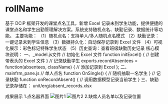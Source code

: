 # rollName
基于 DCiP 框架开发的课堂点名工具，新增 Excel 记录未到学生功能，提供便捷的课堂点名和学生出勤管理解决方案。系统支持随机点名、缺勤记录、数据统计等功能。
主要功能：
 （1）随机点名：支持单人/多人随机点名模式
 （2）缺勤记录：一键记录未到学生信息
 （3）数据持久化：自动保存记录到 Excel 文件
 （4）可视化展示：彩色标记特殊学生状态
 （5）历史查询：查看班级缺勤历史记录
 核心模块说明：
  一、_model.js文件
  // 初始化 Excel 文件
function initExcel() {
  // 创建带表头的 Excel 文件
}
// 记录缺勤学生
exports.recordAbsentees = function(absentees, className) {
  // 添加记录到 Excel
};
二、mainfrm_pane.js
// 单人点名
function OnSingle() {
  // 随机抽取一名学生
}
// 记录缺勤
function onRecordAbsent() {
  // 调用数据模型记录当前学生
}
三、缺勤记录存储在：
   unit/erg/absent_records.xlsx

成果展示
1.点名器界面
![图片1](https://github.com/user-attachments/assets/78a46597-5d69-42bb-8dfe-05b320c104d1)
![图片2](https://github.com/user-attachments/assets/a24bc83a-0d9c-4a2e-850e-2c3ba1e6d44c)
2.缺席人员名单以及记录位置





